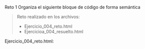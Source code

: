 Reto 1 Organiza el siguiente bloque de código de forma semántica

> Reto realizado en los archivos:
> * Ejercicio_004_reto.html
> * Ejercicioa_004_resuelto.html

Ejercicio_004_reto.html: